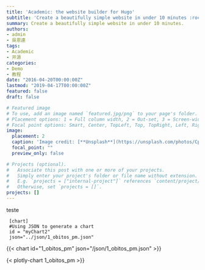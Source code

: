 ```yaml
---
title: 'Academic: the website builder for Hugo'
subtitle: 'Create a beautifully simple website in under 10 minutes :rocket:'
summary: Create a beautifully simple website in under 10 minutes.
authors:
- admin
- 吳恩達
tags:
- Academic
- 开源
categories:
- Demo
- 教程
date: "2016-04-20T00:00:00Z"
lastmod: "2019-04-17T00:00:00Z"
featured: false
draft: false

# Featured image
# To use, add an image named `featured.jpg/png` to your page's folder.
# Placement options: 1 = Full column width, 2 = Out-set, 3 = Screen-width
# Focal point options: Smart, Center, TopLeft, Top, TopRight, Left, Right, BottomLeft, Bottom, BottomRight
image:
  placement: 2
  caption: 'Image credit: [**Unsplash**](https://unsplash.com/photos/CpkOjOcXdUY)'
  focal_point: ""
  preview_only: false

# Projects (optional).
#   Associate this post with one or more of your projects.
#   Simply enter your project's folder or file name without extension.
#   E.g. `projects = ["internal-project"]` references `content/project/deep-learning/index.md`.
#   Otherwise, set `projects = []`.
projects: []
---
```


teste

```
 [chart] 
 #Using JSON to generate a chart
 id = "myChart2"
 json="../json/1_obitos_pm.json"
```


{{< chart id="1_obitos_pm" json="/json/1_obitos_pm.json" >}}

{< plotly-chart 1_obitos_pm >}}

